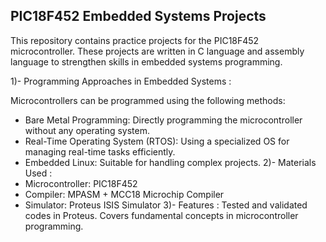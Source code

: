 ## PIC18F452 Embedded Systems Projects
This repository contains practice projects for the PIC18F452 microcontroller. 
These projects are written in C language and assembly language to strengthen skills in embedded systems programming.

1)- Programming Approaches in Embedded Systems : 

Microcontrollers can be programmed using the following methods:
- Bare Metal Programming: Directly programming the microcontroller without any operating system.
- Real-Time Operating System (RTOS): Using a specialized OS for managing real-time tasks efficiently.
- Embedded Linux: Suitable for handling complex projects.
2)- Materials Used : 
- Microcontroller: PIC18F452
- Compiler: MPASM + MCC18 Microchip Compiler
- Simulator: Proteus ISIS Simulator
3)- Features :
Tested and validated codes in Proteus.
Covers fundamental concepts in microcontroller programming.
